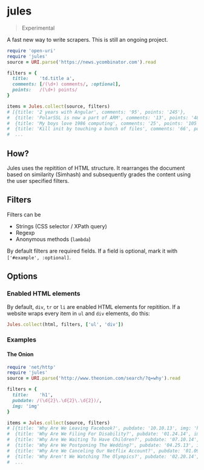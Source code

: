 # jules
> Experimental

A fast new way to write scrapers.
This is still an ongoing project.

~~~ruby
require 'open-uri'
require 'jules'
source = URI.parse('https://news.ycombinator.com').read

filters = {
  title:    'td.title a',
  comments: [/(\d+) comments/, :optional],
  points:   /(\d+) points/
}

items = Jules.collect(source, filters)
# [{title: '2 years with Angular', comments: '95', points: '245'},
#  {title: 'PolarSSL is now a part of ARM', comments: '13', points: '48'},
#  {title: 'My boys love 1986 computing', comments: '25', points: '105'},
#  {title: 'Kill init by touching a bunch of files', comments: '66', points: '102'},
#  ...
~~~

## How?

Jules uses the repitition of HTML structure. It rearranges the document based on similarity (Simhash) and subsequently grades the content using the user specified filters.

## Filters

Filters can be
- Strings (CSS selector / XPath query)
- Regexp
- Anonymous methods (`lambda`)

By default filters are required fields. If a field is optional, mark it with `['#example', :optional]`.

## Options

### Enabled HTML elements
By default, `div`, `tr` or `li` are enabled HTML elements for repitition. If a website wraps every item in `ul` and `div` elements, do this:

~~~ruby
Jules.collect(html, filters, ['ul', 'div'])
~~~

### Examples
#### The Onion
~~~ruby
require 'net/http'
require 'jules'
source = URI.parse('http://www.theonion.com/search/?q=why').read

filters = {
  title:    'h1',
  pubdate: /(\d{2}\.\d{2}\.\d{2})/,
  img: 'img'
}

items = Jules.collect(source, filters)
# [{title: 'Why Are We Leaving Facebook?', pubdate: '10.10.13', img: 'http://o.onionstatic.com/images/23/23823/16x9/350.jpg?0553'},
#  {title: 'Why Are We Filing For Disability?', pubdate: '01.24.14', img: 'http://o.onionstatic.com/images/25/25070/16x9/350.jpg?8738'},
#  {title: 'Why Are We Waiting To Have Children?', pubdate: '07.10.14', img: 'http://o.onionstatic.com/images/26/26746/16x9/350.jpg?7206'},
#  {title: 'Why Are We Postponing The Wedding?', pubdate: '04.25.13', img: '/images/21/21801/16x9/350.jpg?8189'},
#  {title: 'Why Are We Canceling Our Netflix Account?', pubdate: '01.09.14', img: 'http://o.onionstatic.com/images/24/24668/16x9/350.jpg?3803'},
#  {title: 'Why Aren't We Watching The Olympics?', pubdate: '02.20.14', img: 'http://o.onionstatic.com/images/25/25345/16x9/350.jpg?2178'},
#  ...
~~~
